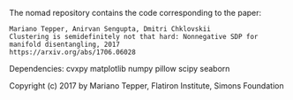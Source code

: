 The nomad repository contains the code corresponding to the paper:

    Mariano Tepper, Anirvan Sengupta, Dmitri Chklovskii
    Clustering is semidefinitely not that hard: Nonnegative SDP for manifold disentangling, 2017
    https://arxiv.org/abs/1706.06028

Dependencies: cvxpy matplotlib numpy pillow scipy seaborn

Copyright (c) 2017 by Mariano Tepper, Flatiron Institute, Simons Foundation
